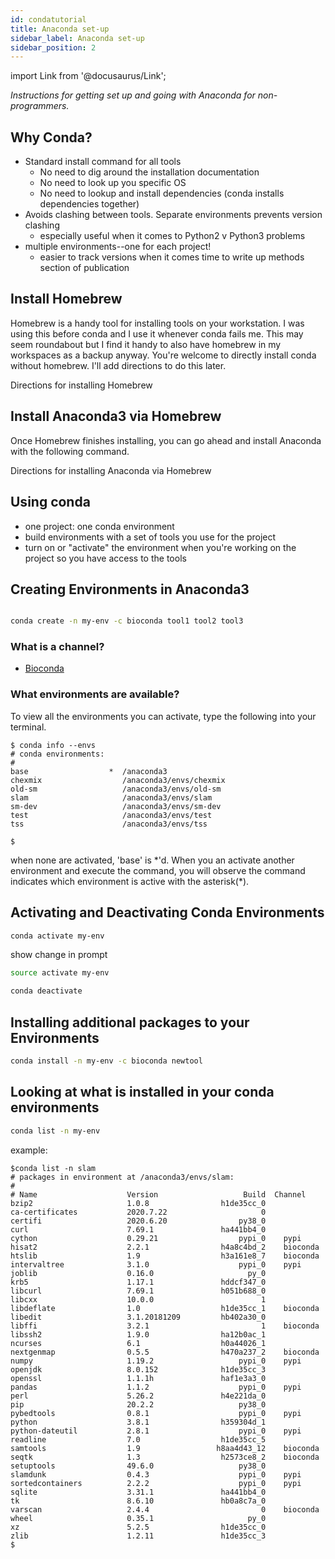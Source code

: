 ```yaml
---
id: condatutorial
title: Anaconda set-up
sidebar_label: Anaconda set-up
sidebar_position: 2
---
```


import Link from '@docusaurus/Link';

_Instructions for getting set up and going with Anaconda for non-programmers._

## Why Conda?

+ Standard install command for all tools
  + No need to dig around the installation documentation
  + No need to look up you specific OS
  + No need to lookup and install dependencies (conda installs dependencies together)
+ Avoids clashing between tools. Separate environments prevents version clashing
  + especially useful when it comes to Python2 v Python3 problems
+ multiple environments--one for each project!
  + easier to track versions when it comes time to write up methods section of publication



## Install Homebrew

Homebrew is a handy tool for installing tools on your workstation. I was using this before conda and I use it whenever conda fails me. This may seem roundabout but I find it handy to also have homebrew in my workspaces as a backup anyway. You're welcome to directly install conda without homebrew. I'll add directions to do this later.

<Link
  className="button button--secondary"
  href="https://docs.brew.sh/Installation">
  Directions for installing Homebrew
</Link>

## Install Anaconda3 via Homebrew

Once Homebrew finishes installing, you can go ahead and install Anaconda with the following command.

<Link
  className="button button--secondary"
  href="https://medium.com/ayuth/install-anaconda-on-macos-with-homebrew-c94437d63a37">
  Directions for installing Anaconda via Homebrew
</Link>

## Using conda

+ one project: one conda environment
+ build environments with a set of tools you use for the project
+ turn on or "activate" the environment when you're working on the project so you have access to the tools


## Creating Environments in Anaconda3


```bash

conda create -n my-env -c bioconda tool1 tool2 tool3

```

### What is a channel?

+ [Bioconda][bioconda]


### What environments are available?

To view all the environments you can activate, type the following into your terminal.
```
$ conda info --envs
# conda environments:
#
base                  *  /anaconda3
chexmix                  /anaconda3/envs/chexmix
old-sm                   /anaconda3/envs/old-sm
slam                     /anaconda3/envs/slam
sm-dev                   /anaconda3/envs/sm-dev
test                     /anaconda3/envs/test
tss                      /anaconda3/envs/tss

$
```

when none are activated, 'base' is \*'d. When you an activate another environment and execute the command, you will observe the command indicates which environment is active with the asterisk(\*).

## Activating and Deactivating Conda Environments
```bash
conda activate my-env
```

show change in prompt

```bash
source activate my-env
```

```bash
conda deactivate
```

## Installing additional packages to your Environments


```bash
conda install -n my-env -c bioconda newtool
```


## Looking at what is installed in your conda environments

```bash
conda list -n my-env
```

example:
```
$conda list -n slam
# packages in environment at /anaconda3/envs/slam:
#
# Name                    Version                   Build  Channel
bzip2                     1.0.8                h1de35cc_0  
ca-certificates           2020.7.22                     0  
certifi                   2020.6.20                py38_0  
curl                      7.69.1               ha441bb4_0  
cython                    0.29.21                  pypi_0    pypi
hisat2                    2.2.1                h4a8c4bd_2    bioconda
htslib                    1.9                  h3a161e8_7    bioconda
intervaltree              3.1.0                    pypi_0    pypi
joblib                    0.16.0                     py_0  
krb5                      1.17.1               hddcf347_0  
libcurl                   7.69.1               h051b688_0  
libcxx                    10.0.0                        1  
libdeflate                1.0                  h1de35cc_1    bioconda
libedit                   3.1.20181209         hb402a30_0  
libffi                    3.2.1                         1    bioconda
libssh2                   1.9.0                ha12b0ac_1  
ncurses                   6.1                  h0a44026_1  
nextgenmap                0.5.5                h470a237_2    bioconda
numpy                     1.19.2                   pypi_0    pypi
openjdk                   8.0.152              h1de35cc_3  
openssl                   1.1.1h               haf1e3a3_0  
pandas                    1.1.2                    pypi_0    pypi
perl                      5.26.2               h4e221da_0  
pip                       20.2.2                   py38_0  
pybedtools                0.8.1                    pypi_0    pypi
python                    3.8.1                h359304d_1  
python-dateutil           2.8.1                    pypi_0    pypi
readline                  7.0                  h1de35cc_5  
samtools                  1.9                 h8aa4d43_12    bioconda
seqtk                     1.3                  h2573ce8_2    bioconda
setuptools                49.6.0                   py38_0  
slamdunk                  0.4.3                    pypi_0    pypi
sortedcontainers          2.2.2                    pypi_0    pypi
sqlite                    3.31.1               ha441bb4_0  
tk                        8.6.10               hb0a8c7a_0  
varscan                   2.4.4                         0    bioconda
wheel                     0.35.1                     py_0  
xz                        5.2.5                h1de35cc_0  
zlib                      1.2.11               h1de35cc_3  
$
```


[bioconda]:https://bioconda.github.io/
[condafrombrew]:https://medium.com/ayuth/install-anaconda-on-macos-with-homebrew-c94437d63a37
[installbrew]:https://medium.com/ayuth/iterm2-zsh-oh-my-zsh-the-most-power-full-of-terminal-on-macos-bdb2823fb04c
